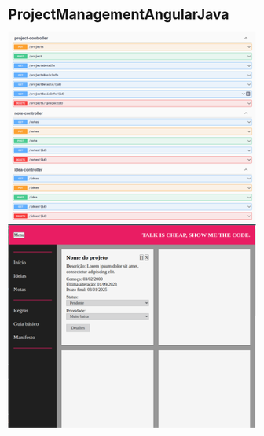 # ProjectManagementAngularJava

<p align="center">
<img src="./docs.png" alt="swagger" />
<img src="./interface.png" alt="frontend" />

</p>